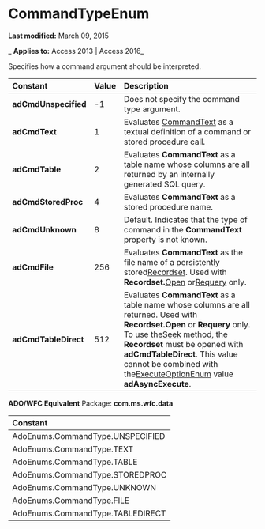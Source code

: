 
# CommandTypeEnum

 **Last modified:** March 09, 2015

 _ **Applies to:** Access 2013 | Access 2016_



Specifies how a command argument should be interpreted.


|**Constant**|**Value**|**Description**|
|:-----|:-----|:-----|
|**adCmdUnspecified**|-1|Does not specify the command type argument.|
|**adCmdText**|1|Evaluates [CommandText](0debec1c-068f-0aea-fce8-e61aa39c5907.md) as a textual definition of a command or stored procedure call.|
|**adCmdTable**|2|Evaluates  **CommandText** as a table name whose columns are all returned by an internally generated SQL query.|
|**adCmdStoredProc**|4|Evaluates  **CommandText** as a stored procedure name.|
|**adCmdUnknown**|8|Default. Indicates that the type of command in the  **CommandText** property is not known.|
|**adCmdFile**|256|Evaluates  **CommandText** as the file name of a persistently stored[Recordset](0f963bf8-f066-dc8a-b754-f427de712df1.md). Used with  **Recordset.**[Open](87ef19a4-28e1-dec7-ed33-4ae500b9c460.md) or[Requery](1062d907-979f-020a-b2ed-94e11c0e7d08.md) only.|
|**adCmdTableDirect**|512|Evaluates  **CommandText** as a table name whose columns are all returned. Used with **Recordset.Open** or **Requery** only. To use the[Seek](cf0f133b-31f2-a2df-6cf3-1b5fa73b516c.md) method, the **Recordset** must be opened with **adCmdTableDirect**. This value cannot be combined with the[ExecuteOptionEnum](bd6d44a3-e471-7aa0-3e65-6775334de2ff.md) value **adAsyncExecute**.|
 **ADO/WFC Equivalent**
Package:  **com.ms.wfc.data**


|**Constant**|
|:-----|
|AdoEnums.CommandType.UNSPECIFIED|
|AdoEnums.CommandType.TEXT|
|AdoEnums.CommandType.TABLE|
|AdoEnums.CommandType.STOREDPROC|
|AdoEnums.CommandType.UNKNOWN|
|AdoEnums.CommandType.FILE|
|AdoEnums.CommandType.TABLEDIRECT|
